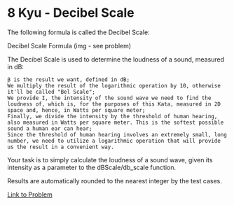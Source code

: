 # 8 Kyu - Decibel Scale

The following formula is called the Decibel Scale:

Decibel Scale Formula (img - see problem)

The Decibel Scale is used to determine the loudness of a sound, measured in dB:

    β is the result we want, defined in dB;
    We multiply the result of the logarithmic operation by 10, otherwise it'll be called "Bel Scale";
    We provide I, the intensity of the sound wave we need to find the loudness of, which is, for the purposes of this Kata, measured in 2D space and, hence, in Watts per square meter;
    Finally, we divide the intensity by the threshold of human hearing, also measured in Watts per square meter. This is the softest possible sound a human ear can hear;
    Since the threshold of human hearing involves an extremely small, long number, we need to utilize a logarithmic operation that will provide us the result in a convenient way.

Your task is to simply calculate the loudness of a sound wave, given its intensity as a parameter to the dBScale/db_scale function.

Results are automatically rounded to the nearest integer by the test cases.

[Link to Problem](https://www.codewars.com/kata/5612a42e746aa62de100001a/train/javascript)